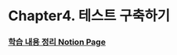 # Chapter4. 테스트 구축하기



### [학습 내용 정리 Notion Page](https://hminn.notion.site/4-a639d84a7d8042a7b45d8429bc56e15c)
